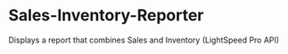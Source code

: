 Sales-Inventory-Reporter
=========================

Displays a report that combines Sales and Inventory (LightSpeed Pro API)

